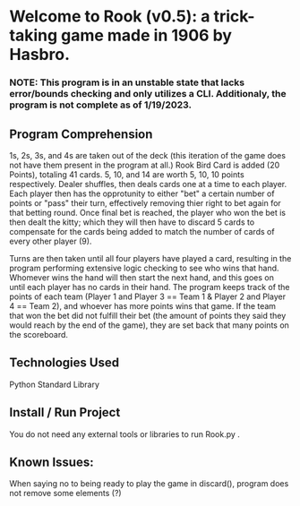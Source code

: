 # Welcome to Rook (v0.5): a trick-taking game made in 1906 by Hasbro.

### NOTE: This program is in an unstable state that lacks error/bounds checking and only utilizes a CLI. Additionaly, the program is not complete as of 1/19/2023.

## Program Comprehension

1s, 2s, 3s, and 4s are taken out of the deck (this iteration of the game does not have them present in the program at all.) Rook Bird Card is added (20 Points), totaling 41 cards. 5, 10, and 14 are worth 5, 10, 10 points respectively. Dealer shuffles, then deals cards one at a time to each player. Each player then has the opprotunity to either "bet" a certain number of points or "pass" their turn, effectively removing thier right to bet again for that betting round. Once final bet is reached, the player who won the bet is then dealt the kitty; which they will then have to discard 5 cards to compensate for the cards being added to match the number of cards of every other player (9). 

Turns are then taken until all four players have played a card, resulting in the program performing extensive logic checking to see who wins that hand. Whomever wins the hand will then start the next hand, and this goes on until each player has no cards in their hand. The program keeps track of the points of each team (Player 1 and Player 3 == Team 1 & Player 2 and Player 4 == Team 2), and whoever has more points wins that game. If the team that won the bet did not fulfill their bet (the amount of points they said they would reach by the end of the game), they are set back that many points on the scoreboard.

## Technologies Used
Python Standard Library

## Install / Run Project
You do not need any external tools or libraries to run Rook.py .

## Known Issues:
When saying no to being ready to play the game in discard(), program does not remove some elements (?)